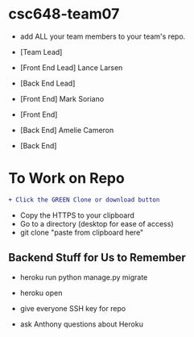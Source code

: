 # csc648-team07

- add ALL your team members to your team's repo.
  
- [Team Lead]
- [Front End Lead] Lance Larsen
- [Back End Lead]
- [Front End] Mark Soriano
- [Front End]
- [Back End] Amelie Cameron
- [Back End]

# To Work on Repo

```diff
+ Click the GREEN Clone or download button
```
+ Copy the HTTPS to your clipboard
+ Go to a directory (desktop for ease of access)
+ git clone "paste from clipboard here"

## Backend Stuff for Us to Remember

- heroku run python manage.py migrate
- heroku open

- give everyone SSH key for repo
- ask Anthony questions about Heroku

